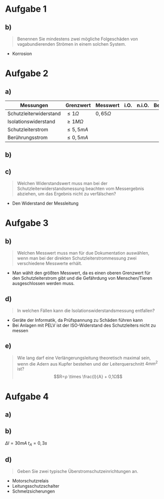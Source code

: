 # Aufgabe 1
## b)
> Benennen Sie mindestens zwei mögliche Folgeschäden von vagabundierenden Strömen in einem solchen System.
- Korrosion
# Aufgabe 2
## a)
| Messungen              | Grenzwert | Messwert | i.O. | n.i.O. | Bemerkungen |
| ---------------------- | --------- | -------- | ---- | ------ | ----------- |
| Schutzleiterwiderstand | $\le 1Ω$  | $0,65Ω$  |      |        |             |
| Isolationswiderstand   | $\ge 1MΩ$ |          |      |        |             |
| Schutzleiterstrom      | $\le 5,5 mA$          |          |      |        |             |
| Berührungsstrom        | $\le 0,5mA$          |          |      |        |             |
## b)
## c)
> Welchen Widerstandswert muss man bei der Schutzleiterwiderstandsmessung beachten vom Messergebnis abziehen, um das Ergebnis nicht zu verfälschen?
- Den Widerstand der Messleitung
# Aufgabe 3
## b)
> Welchen Messwert muss man für due Dokumentation auswählen, wenn man bei der direkten Schutzleiterstrommessung zwei verschiedene Messwerte erhält.
- Man wählt den größten Messwert, da es einen oberen Grenzwert für den Schutzleiterstrom gibt und die Gefährdung von Menschen/Tieren ausgeschlossen werden muss.
## d)
> In welchen Fällen kann die Isolationswiderstandsmessung entfallen?
- Geräte der Informatik, da Prüfspannung zu Schäden führen kann
- Bei Anlagen mit PELV ist der ISO-Widerstand des Schutzleiters nicht zu messen
## e)
> Wie lang darf eine Verlängerungsleitung theoretisch maximal sein, wenn die Adern aus Kupfer bestehen und der Leiterquerschnitt $4 mm^2$ ist?
$$R=ρ \times \frac{l}{A} + 0,1Ω$$
# Aufgabe 4
## a)
## b)
$ΔI=30 mA$
$t_A=0,3 s$
## d)
> Geben Sie zwei typische Überstromschutzeinrichtungen an.
- Motorschutzrelais
- Leitungsschutzschalter
- Schmelzsicherungen